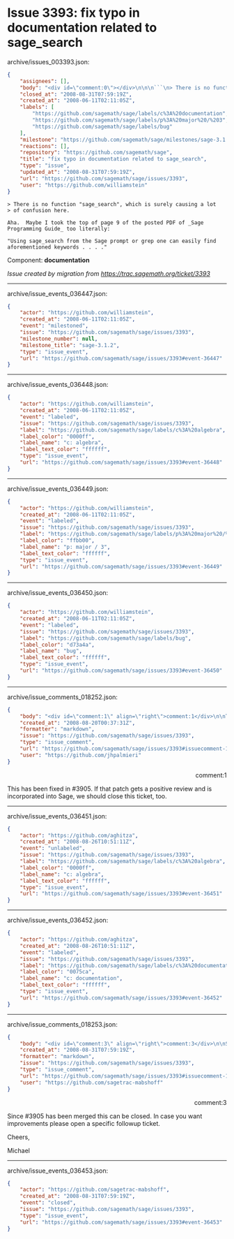 # Issue 3393: fix typo in documentation related to sage_search

archive/issues_003393.json:
```json
{
    "assignees": [],
    "body": "<div id=\"comment:0\"></div>\n\n\n```\n> There is no function \"sage_search\", which is surely causing a lot\n> of confusion here.\n\nAha.  Maybe I took the top of page 9 of the posted PDF of _Sage\nProgramming Guide_ too literally:\n\n\"Using sage_search from the Sage prompt or grep one can easily find\naforementioned keywords . . . .\"\n```\n\nComponent: **documentation**\n\n_Issue created by migration from https://trac.sagemath.org/ticket/3393_\n\n",
    "closed_at": "2008-08-31T07:59:19Z",
    "created_at": "2008-06-11T02:11:05Z",
    "labels": [
        "https://github.com/sagemath/sage/labels/c%3A%20documentation",
        "https://github.com/sagemath/sage/labels/p%3A%20major%20/%203",
        "https://github.com/sagemath/sage/labels/bug"
    ],
    "milestone": "https://github.com/sagemath/sage/milestones/sage-3.1.2",
    "reactions": [],
    "repository": "https://github.com/sagemath/sage",
    "title": "fix typo in documentation related to sage_search",
    "type": "issue",
    "updated_at": "2008-08-31T07:59:19Z",
    "url": "https://github.com/sagemath/sage/issues/3393",
    "user": "https://github.com/williamstein"
}
```
<div id="comment:0"></div>


```
> There is no function "sage_search", which is surely causing a lot
> of confusion here.

Aha.  Maybe I took the top of page 9 of the posted PDF of _Sage
Programming Guide_ too literally:

"Using sage_search from the Sage prompt or grep one can easily find
aforementioned keywords . . . ."
```

Component: **documentation**

_Issue created by migration from https://trac.sagemath.org/ticket/3393_





---

archive/issue_events_036447.json:
```json
{
    "actor": "https://github.com/williamstein",
    "created_at": "2008-06-11T02:11:05Z",
    "event": "milestoned",
    "issue": "https://github.com/sagemath/sage/issues/3393",
    "milestone_number": null,
    "milestone_title": "sage-3.1.2",
    "type": "issue_event",
    "url": "https://github.com/sagemath/sage/issues/3393#event-36447"
}
```



---

archive/issue_events_036448.json:
```json
{
    "actor": "https://github.com/williamstein",
    "created_at": "2008-06-11T02:11:05Z",
    "event": "labeled",
    "issue": "https://github.com/sagemath/sage/issues/3393",
    "label": "https://github.com/sagemath/sage/labels/c%3A%20algebra",
    "label_color": "0000ff",
    "label_name": "c: algebra",
    "label_text_color": "ffffff",
    "type": "issue_event",
    "url": "https://github.com/sagemath/sage/issues/3393#event-36448"
}
```



---

archive/issue_events_036449.json:
```json
{
    "actor": "https://github.com/williamstein",
    "created_at": "2008-06-11T02:11:05Z",
    "event": "labeled",
    "issue": "https://github.com/sagemath/sage/issues/3393",
    "label": "https://github.com/sagemath/sage/labels/p%3A%20major%20/%203",
    "label_color": "ffbb00",
    "label_name": "p: major / 3",
    "label_text_color": "ffffff",
    "type": "issue_event",
    "url": "https://github.com/sagemath/sage/issues/3393#event-36449"
}
```



---

archive/issue_events_036450.json:
```json
{
    "actor": "https://github.com/williamstein",
    "created_at": "2008-06-11T02:11:05Z",
    "event": "labeled",
    "issue": "https://github.com/sagemath/sage/issues/3393",
    "label": "https://github.com/sagemath/sage/labels/bug",
    "label_color": "d73a4a",
    "label_name": "bug",
    "label_text_color": "ffffff",
    "type": "issue_event",
    "url": "https://github.com/sagemath/sage/issues/3393#event-36450"
}
```



---

archive/issue_comments_018252.json:
```json
{
    "body": "<div id=\"comment:1\" align=\"right\">comment:1</div>\n\nThis has been fixed in #3905.  If that patch gets a positive review and is incorporated into Sage, we should close this ticket, too.",
    "created_at": "2008-08-20T00:37:31Z",
    "formatter": "markdown",
    "issue": "https://github.com/sagemath/sage/issues/3393",
    "type": "issue_comment",
    "url": "https://github.com/sagemath/sage/issues/3393#issuecomment-18252",
    "user": "https://github.com/jhpalmieri"
}
```

<div id="comment:1" align="right">comment:1</div>

This has been fixed in #3905.  If that patch gets a positive review and is incorporated into Sage, we should close this ticket, too.



---

archive/issue_events_036451.json:
```json
{
    "actor": "https://github.com/aghitza",
    "created_at": "2008-08-26T10:51:11Z",
    "event": "unlabeled",
    "issue": "https://github.com/sagemath/sage/issues/3393",
    "label": "https://github.com/sagemath/sage/labels/c%3A%20algebra",
    "label_color": "0000ff",
    "label_name": "c: algebra",
    "label_text_color": "ffffff",
    "type": "issue_event",
    "url": "https://github.com/sagemath/sage/issues/3393#event-36451"
}
```



---

archive/issue_events_036452.json:
```json
{
    "actor": "https://github.com/aghitza",
    "created_at": "2008-08-26T10:51:11Z",
    "event": "labeled",
    "issue": "https://github.com/sagemath/sage/issues/3393",
    "label": "https://github.com/sagemath/sage/labels/c%3A%20documentation",
    "label_color": "0075ca",
    "label_name": "c: documentation",
    "label_text_color": "ffffff",
    "type": "issue_event",
    "url": "https://github.com/sagemath/sage/issues/3393#event-36452"
}
```



---

archive/issue_comments_018253.json:
```json
{
    "body": "<div id=\"comment:3\" align=\"right\">comment:3</div>\n\nSince #3905 has been merged this can be closed. In case you want improvements please open a specific followup ticket.\n\nCheers,\n\nMichael",
    "created_at": "2008-08-31T07:59:19Z",
    "formatter": "markdown",
    "issue": "https://github.com/sagemath/sage/issues/3393",
    "type": "issue_comment",
    "url": "https://github.com/sagemath/sage/issues/3393#issuecomment-18253",
    "user": "https://github.com/sagetrac-mabshoff"
}
```

<div id="comment:3" align="right">comment:3</div>

Since #3905 has been merged this can be closed. In case you want improvements please open a specific followup ticket.

Cheers,

Michael



---

archive/issue_events_036453.json:
```json
{
    "actor": "https://github.com/sagetrac-mabshoff",
    "created_at": "2008-08-31T07:59:19Z",
    "event": "closed",
    "issue": "https://github.com/sagemath/sage/issues/3393",
    "type": "issue_event",
    "url": "https://github.com/sagemath/sage/issues/3393#event-36453"
}
```
